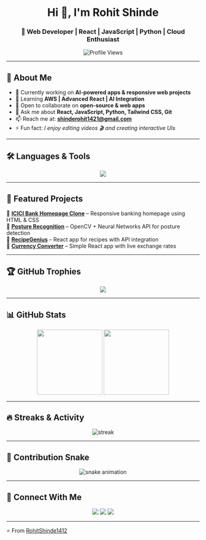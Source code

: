 <h1 align="center">Hi 👋, I'm Rohit Shinde</h1>
<h3 align="center">🚀 Web Developer | React | JavaScript | Python | Cloud Enthusiast</h3>

<p align="center">
  <img src="https://komarev.com/ghpvc/?username=RohitShinde1412&label=Profile%20Views&color=0e75b6&style=flat" alt="Profile Views" />
</p>

---

## 🌟 About Me
- 🔭 Currently working on **AI-powered apps & responsive web projects**
- 🌱 Learning **AWS | Advanced React | AI Integration**
- 👯 Open to collaborate on **open-source & web apps**
- 💬 Ask me about **React, JavaScript, Python, Tailwind CSS, Git**
- 📫 Reach me at: **[shinderohit1421@gmail.com](mailto:shinderohit1421@gmail.com)**
- ⚡ Fun fact: *I enjoy editing videos 🎬 and creating interactive UIs*

---

## 🛠️ Languages & Tools
<p align="center">
  <img src="https://skillicons.dev/icons?i=html,css,js,react,tailwind,python,git,github,figma,vscode,aws" />
</p>

---

## 📌 Featured Projects
🔹 [**ICICI Bank Homepage Clone**](https://github.com/RohitShinde1412/icici-bank-clone) – Responsive banking homepage using HTML & CSS  
🔹 [**Posture Recognition**](https://github.com/RohitShinde1412/posture-recognition) – OpenCV + Neural Networks API for posture detection  
🔹 [**RecipeGenius**](https://github.com/RohitShinde1412/recipe-genius) – React app for recipes with API integration  
🔹 [**Currency Converter**](https://github.com/RohitShinde1412/currency-converter) – Simple React app with live exchange rates  

---

## 🏆 GitHub Trophies
<p align="center">
  <img src="https://github-profile-trophy.vercel.app/?username=RohitShinde1412&theme=onedark&no-frame=true&row=1&column=7" />
</p>

---

## 📊 GitHub Stats
<p align="center">
  <img src="https://github-readme-stats.vercel.app/api?username=RohitShinde1412&show_icons=true&theme=tokyonight" height="170" />
  <img src="https://github-readme-stats.vercel.app/api/top-langs/?username=RohitShinde1412&layout=compact&theme=tokyonight" height="170" />
</p>

---

## 🔥 Streaks & Activity
<p align="center">
  <img src="https://github-readme-streak-stats.herokuapp.com/?user=RohitShinde1412&theme=tokyonight" alt="streak" />
</p>

---

## 🐍 Contribution Snake
<p align="center">
  <img src="https://raw.githubusercontent.com/RohitShinde1412/RohitShinde1412/output/github-contribution-grid-snake.svg" alt="snake animation" />
</p>

---

## 🔗 Connect With Me
<p align="center">
  <a href="https://linkedin.com/in/rohit-shinde-aa4234342" target="blank"><img src="https://skillicons.dev/icons?i=linkedin" /></a>
  <a href="https://github.com/RohitShinde1412" target="blank"><img src="https://skillicons.dev/icons?i=github" /></a>
  <a href="mailto:rohithinde@example.com"><img src="https://skillicons.dev/icons?i=gmail" /></a>
</p>

---

⭐️ From [RohitShinde1412](https://github.com/RohitShinde1412)
